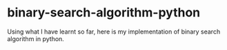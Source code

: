 # binary-search-algorithm-python
Using what I have learnt so far, here is my implementation of binary search algorithm in python.
